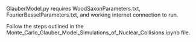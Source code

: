 GlauberModel.py requires WoodSaxonParameters.txt, FourierBesselParameters.txt, and working internet connection to run.

Follow the steps outlined in the Monte_Carlo_Glauber_Model_Simulations_of_Nuclear_Collisions.ipynb file.
